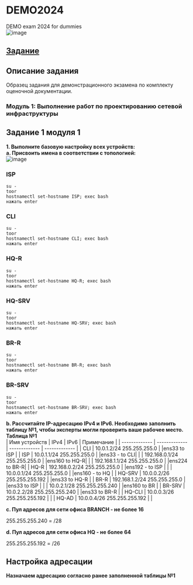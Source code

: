 # DEMO2024
DEMO exam 2024 for dummies  
![image](https://github.com/NyashMan/DEMO2024/assets/1348639/23dba506-fe7d-4e66-9592-fad345099039)  

## [Задание](https://sysahelper.ru/mod/resource/view.php?id=14)  
## Описание задания   
Образец задания для демонстрационного экзамена по комплекту оценочной документации.  

### Модуль 1: Выполнение работ по проектированию сетевой инфраструктуры  
## **Задание 1 модуля 1** 
**1.	Выполните базовую настройку всех устройств:**  
**a.	Присвоить имена в соответствии с топологией:**  
![image](https://github.com/NyashMan/DEMO2023/assets/1348639/9a2a7cbb-7b8f-4a12-9cab-a90b7a0c080b)  

### **ISP**
```
su -
toor
hostnamectl set-hostname ISP; exec bash
нажать enter
```

### **CLI**
```
su -
toor
hostnamectl set-hostname CLI; exec bash
нажать enter
```

### **HQ-R**
```
su -
toor
hostnamectl set-hostname HQ-R; exec bash
нажать enter
```

### **HQ-SRV**
```
su -
toor
hostnamectl set-hostname HQ-SRV; exec bash
нажать enter
```

### **BR-R**
```
su -
toor
hostnamectl set-hostname BR-R; exec bash
нажать enter
```


### **BR-SRV**

```
su -
toor
hostnamectl set-hostname BR-SRV; exec bash
нажать enter
```

**b.	Рассчитайте IP-адресацию IPv4 и IPv6. Необходимо заполнить таблицу №1, чтобы эксперты могли проверить ваше рабочее место.**  
**Таблица №1**  
| Имя устройств  | IPv4 | IPv6 | Примечание | 
| ------------- | ------------- | ------------- | ------------- |
| CLI  | 10.0.1.2/24 255.255.255.0 | |ens33 to ISP |
| ISP | 10.0.1.1/24 255.255.255.0 | |ens33 - to CLI|
|  | 192.168.0.1/24 255.255.255.0 | |ens160 to HQ-R|
|  | 192.168.1.1/24 255.255.255.0 | |ens224 to BR-R|
| HQ-R  | 192.168.0.2/24 255.255.255.0 | |ens192 - to ISP  |
|   | 10.0.0.1/24 255.255.255.0 | |ens160 - to HQ  |
| HQ-SRV  | 10.0.0.2/26 255.255.255.192 |  |ens33 to HQ-R  |
| BR-R  | 192.168.1.2/24 255.255.255.0 | |ens33 to ISP  |
|   | 10.0.2.1/28 255.255.255.240 | |ens160 to BR  |
| BR-SRV  | 10.0.2.2/28 255.255.255.240 | |ens33 to BR-R  |
| HQ-CLI  | 10.0.0.3/26 255.255.255.192 | |
| HQ-AD  | 10.0.0.4/26 255.255.255.192 | |

**c.	Пул адресов для сети офиса BRANCH - не более 16**

255.255.255.240 = /28

**d.	Пул адресов для сети офиса HQ - не более 64**

255.255.255.192 = /26

## Настройка адресации  
**Назначаем адресацию согласно ранее заполненной таблицы №1**  
